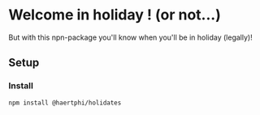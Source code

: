 # Welcome in holiday ! (or not...)
But with this npn-package you'll know when you'll be in holiday (legally)!
## Setup
### Install
`npm install @haertphi/holidates`